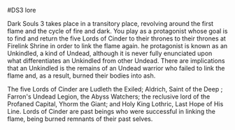 #DS3 lore

Dark Souls 3 takes place in a transitory place, revolving around the first flame and the cycle of fire and dark.
You play as a protagonist whose goal is to find and return the five Lords of Cinder to their thrones to
 their thrones at Firelink Shrine in order to link the flame again. he protagonist is known as an Unkindled,
a kind of Undead, although it is never fully enunciated upon what differentiates an Unkindled from other Undead. 
There are implications that an Unkindled is the remains of an Undead warrior who failed to link the flame and, 
as a result, burned their bodies into ash.

The five Lords of Cinder are Ludleth the Exiled; Aldrich, Saint of the Deep ; Farron's Undead Legion, the Abyss Watchers;
the reclusive lord of the Profaned Capital, Yhorm the Giant; and Holy King Lothric, Last Hope of His Line.
Lords of Cinder are past beings who were successful in linking the flame, being burned remnants of their past selves.

